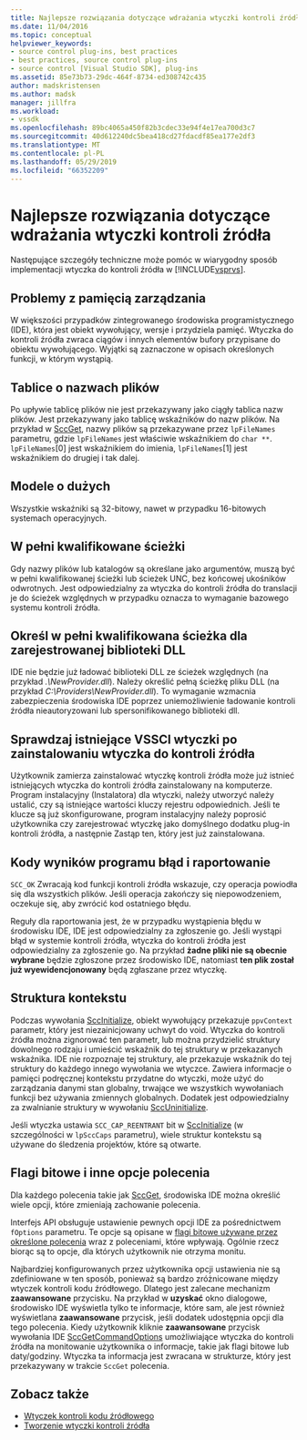 ```yaml
---
title: Najlepsze rozwiązania dotyczące wdrażania wtyczki kontroli źródła | Dokumentacja firmy Microsoft
ms.date: 11/04/2016
ms.topic: conceptual
helpviewer_keywords:
- source control plug-ins, best practices
- best practices, source control plug-ins
- source control [Visual Studio SDK], plug-ins
ms.assetid: 85e73b73-29dc-464f-8734-ed308742c435
author: madskristensen
ms.author: madsk
manager: jillfra
ms.workload:
- vssdk
ms.openlocfilehash: 89bc4065a450f82b3cdec33e94f4e17ea700d3c7
ms.sourcegitcommit: 40d612240dc5bea418cd27fdacdf85ea177e2df3
ms.translationtype: MT
ms.contentlocale: pl-PL
ms.lasthandoff: 05/29/2019
ms.locfileid: "66352209"
---
```

# <a name="best-practices-for-implementing-a-source-control-plug-in"></a>Najlepsze rozwiązania dotyczące wdrażania wtyczki kontroli źródła
Następujące szczegóły techniczne może pomóc w wiarygodny sposób implementacji wtyczka do kontroli źródła w [!INCLUDE[vsprvs](../code-quality/includes/vsprvs_md.md)].

## <a name="memory-management-issues"></a>Problemy z pamięcią zarządzania
 W większości przypadków zintegrowanego środowiska programistycznego (IDE), która jest obiekt wywołujący, wersje i przydziela pamięć. Wtyczka do kontroli źródła zwraca ciągów i innych elementów bufory przypisane do obiektu wywołującego. Wyjątki są zaznaczone w opisach określonych funkcji, w którym wystąpią.

## <a name="arrays-of-file-names"></a>Tablice o nazwach plików
 Po upływie tablicę plików nie jest przekazywany jako ciągły tablica nazw plików. Jest przekazywany jako tablicę wskaźników do nazw plików. Na przykład w [SccGet](../extensibility/sccget-function.md), nazwy plików są przekazywane przez `lpFileNames` parametru, gdzie `lpFileNames` jest właściwie wskaźnikiem do `char **`. `lpFileNames`[0] jest wskaźnikiem do imienia, `lpFileNames`[1] jest wskaźnikiem do drugiej i tak dalej.

## <a name="large-model"></a>Modele o dużych
 Wszystkie wskaźniki są 32-bitowy, nawet w przypadku 16-bitowych systemach operacyjnych.

## <a name="fully-qualified-paths"></a>W pełni kwalifikowane ścieżki
 Gdy nazwy plików lub katalogów są określane jako argumentów, muszą być w pełni kwalifikowanej ścieżki lub ścieżek UNC, bez końcowej ukośników odwrotnych. Jest odpowiedzialny za wtyczka do kontroli źródła do translacji je do ścieżek względnych w przypadku oznacza to wymaganie bazowego systemu kontroli źródła.

## <a name="specify-a-fully-qualified-path-for-the-registered-dll"></a>Określ w pełni kwalifikowana ścieżka dla zarejestrowanej biblioteki DLL
 IDE nie będzie już ładować biblioteki DLL ze ścieżek względnych (na przykład *.\NewProvider.dll*). Należy określić pełną ścieżkę pliku DLL (na przykład *C:\Providers\NewProvider.dll*). To wymaganie wzmacnia zabezpieczenia środowiska IDE poprzez uniemożliwienie ładowanie kontroli źródła nieautoryzowani lub spersonifikowanego biblioteki dll.

## <a name="check-for-an-existing-vssci-plug-in-when-you-install-your-source-control-plug-in"></a>Sprawdzaj istniejące VSSCI wtyczki po zainstalowaniu wtyczka do kontroli źródła
 Użytkownik zamierza zainstalować wtyczkę kontroli źródła może już istnieć istniejących wtyczka do kontroli źródła zainstalowany na komputerze. Program instalacyjny (Instalatora) dla wtyczki, należy utworzyć należy ustalić, czy są istniejące wartości kluczy rejestru odpowiednich. Jeśli te klucze są już skonfigurowane, program instalacyjny należy poprosić użytkownika czy zarejestrować wtyczkę jako domyślnego dodatku plug-in kontroli źródła, a następnie Zastąp ten, który jest już zainstalowana.

## <a name="error-result-codes-and-reporting"></a>Kody wyników programu błąd i raportowanie
 `SCC_OK` Zwracają kod funkcji kontroli źródła wskazuje, czy operacja powiodła się dla wszystkich plików. Jeśli operacja zakończy się niepowodzeniem, oczekuje się, aby zwrócić kod ostatniego błędu.

 Reguły dla raportowania jest, że w przypadku wystąpienia błędu w środowisku IDE, IDE jest odpowiedzialny za zgłoszenie go. Jeśli wystąpi błąd w systemie kontroli źródła, wtyczka do kontroli źródła jest odpowiedzialny za zgłoszenie go. Na przykład **żadne pliki nie są obecnie wybrane** będzie zgłoszone przez środowisko IDE, natomiast **ten plik został już wyewidencjonowany** będą zgłaszane przez wtyczkę.

## <a name="the-context-structure"></a>Struktura kontekstu
 Podczas wywołania [SccInitialize](../extensibility/sccinitialize-function.md), obiekt wywołujący przekazuje `ppvContext` parametr, który jest niezainicjowany uchwyt do void. Wtyczka do kontroli źródła można zignorować ten parametr, lub można przydzielić struktury dowolnego rodzaju i umieścić wskaźnik do tej struktury w przekazanych wskaźnika. IDE nie rozpoznaje tej struktury, ale przekazuje wskaźnik do tej struktury do każdego innego wywołania we wtyczce. Zawiera informacje o pamięci podręcznej kontekstu przydatne do wtyczki, może użyć do zarządzania danymi stan globalny, trwające we wszystkich wywołaniach funkcji bez używania zmiennych globalnych. Dodatek jest odpowiedzialny za zwalnianie struktury w wywołaniu [SccUninitialize](../extensibility/sccuninitialize-function.md).

 Jeśli wtyczka ustawia `SCC_CAP_REENTRANT` bit w [SccInitialize](../extensibility/sccinitialize-function.md) (w szczególności w `lpSccCaps` parametru), wiele struktur kontekstu są używane do śledzenia projektów, które są otwarte.

## <a name="bitflags-and-other-command-options"></a>Flagi bitowe i inne opcje polecenia
 Dla każdego polecenia takie jak [SccGet](../extensibility/sccget-function.md), środowiska IDE można określić wiele opcji, które zmieniają zachowanie polecenia.

 Interfejs API obsługuje ustawienie pewnych opcji IDE za pośrednictwem `fOptions` parametru. Te opcje są opisane w [flagi bitowe używane przez określone polecenia](../extensibility/bitflags-used-by-specific-commands.md) wraz z poleceniami, które wpływają. Ogólnie rzecz biorąc są to opcje, dla których użytkownik nie otrzyma monitu.

 Najbardziej konfigurowanych przez użytkownika opcji ustawienia nie są zdefiniowane w ten sposób, ponieważ są bardzo zróżnicowane między wtyczek kontroli kodu źródłowego. Dlatego jest zalecane mechanizm **zaawansowane** przycisku. Na przykład w **uzyskać** okno dialogowe, środowisko IDE wyświetla tylko te informacje, które sam, ale jest również wyświetlana **zaawansowane** przycisk, jeśli dodatek udostępnia opcji dla tego polecenia. Kiedy użytkownik kliknie **zaawansowane** przycisk wywołania IDE [SccGetCommandOptions](../extensibility/sccgetcommandoptions-function.md) umożliwiające wtyczka do kontroli źródła na monitowanie użytkownika o informacje, takie jak flagi bitowe lub daty/godziny. Wtyczka ta informacja jest zwracana w strukturze, który jest przekazywany w trakcie `SccGet` polecenia.

## <a name="see-also"></a>Zobacz także
- [Wtyczek kontroli kodu źródłowego](../extensibility/source-control-plug-ins.md)
- [Tworzenie wtyczki kontroli źródła](../extensibility/internals/creating-a-source-control-plug-in.md)